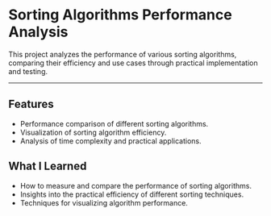 # Sorting Algorithms Performance Analysis

This project analyzes the performance of various sorting algorithms, comparing their efficiency and use cases through practical implementation and testing.

---

## Features

- Performance comparison of different sorting algorithms.
- Visualization of sorting algorithm efficiency.
- Analysis of time complexity and practical applications.

## What I Learned

- How to measure and compare the performance of sorting algorithms.
- Insights into the practical efficiency of different sorting techniques.
- Techniques for visualizing algorithm performance.